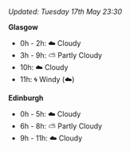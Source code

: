 *Updated: Tuesday 17th May 23:30*

**Glasgow**

* 0h - 2h: :cloud: Cloudy
* 3h - 9h: :partly_sunny: Partly Cloudy
* 10h: :cloud: Cloudy
* 11h: :cyclone: Windy (:cloud:)

**Edinburgh**

* 0h - 5h: :cloud: Cloudy
* 6h - 8h: :partly_sunny: Partly Cloudy
* 9h - 11h: :cloud: Cloudy
